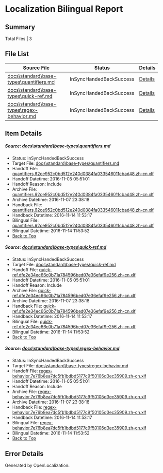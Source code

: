 # <a name='report-top'></a> Localization Bilingual Report

## Summary
 Total Files | 3

## File List
 Source File | Status | Details 
 ----------- | ------ | ------- 
 [docs\standard\base-types\quantifiers.md](https://github.com/dotnet/docs/blob/b20713600d7c3ddc31be5885733a1e8910ede8c6/docs/standard/base-types/quantifiers.md) | InSyncHandedBackSuccess | [Details](#016ee9a4f05fdf36982c5b369780526296b53a7d426)
 [docs\standard\base-types\quick-ref.md](https://github.com/dotnet/docs/blob/b20713600d7c3ddc31be5885733a1e8910ede8c6/docs/standard/base-types/quick-ref.md) | InSyncHandedBackSuccess | [Details](#ff1eef78985f9b5b428f3b696fb267b59f3cb283427)
 [docs\standard\base-types\regex-behavior.md](https://github.com/dotnet/docs/blob/b20713600d7c3ddc31be5885733a1e8910ede8c6/docs/standard/base-types/regex-behavior.md) | InSyncHandedBackSuccess | [Details](#b217b59874ceafbb0e5e410878cc434974c5a863428)

## Item Details
##### <a name='016ee9a4f05fdf36982c5b369780526296b53a7d426'></a> Source: [docs\standard\base-types\quantifiers.md](https://github.com/dotnet/docs/blob/b20713600d7c3ddc31be5885733a1e8910ede8c6/docs/standard/base-types/quantifiers.md)
* Status: InSyncHandedBackSuccess
* Target File: [docs\standard\base-types\quantifiers.md](https://github.com/dotnet/docs.zh-cn/blob/6a59cc9087305fa7d23c30cd969dc7e7d47c9669/docs/standard/base-types/quantifiers.md)
* Handoff File: [quantifiers.62ce952c0bd512e240d0384fa033546011cbad48.zh-cn.xlf](https://github.com/dotnet/docs.handoff/blob/867858792973a234d621c01b21bb7c9b009d4de3/ol-handoff/dotnet/docs.zh-cn/master/ht-p2/quantifiers.62ce952c0bd512e240d0384fa033546011cbad48.zh-cn.xlf)
* Handoff Datetime: 2016-11-05 05:51:01
* Handoff Reason: Include
* Archive File: [quantifiers.62ce952c0bd512e240d0384fa033546011cbad48.zh-cn.xlf](https://github.com/dotnet/docs.handoff/blob/76a2d610d4563ad2a26c66f416bf0b04a5bc7fdf/ol-archive/dotnet/docs.zh-cn/master/ht-p2/quantifiers.62ce952c0bd512e240d0384fa033546011cbad48.zh-cn.xlf)
* Archive Datetime: 2016-11-07 23:38:18
* Handback File: [quantifiers.62ce952c0bd512e240d0384fa033546011cbad48.zh-cn.xlf](https://github.com/dotnet/docs.handback/blob/969d2578bd54ee22a2db8926d7bd5edf85b6b842/ol-handback/dotnet/docs.zh-cn/master/ht-p2/quantifiers.62ce952c0bd512e240d0384fa033546011cbad48.zh-cn.xlf)
* Handback Datetime: 2016-11-14 11:53:17
* Bilingual File: [quantifiers.62ce952c0bd512e240d0384fa033546011cbad48.zh-cn.xlf](https://github.com/dotnet/docs.handback/blob/969d2578bd54ee22a2db8926d7bd5edf85b6b842/ol-handback/dotnet/docs.zh-cn/master/ht-p2/quantifiers.62ce952c0bd512e240d0384fa033546011cbad48.zh-cn.xlf)
* Bilingual Datetime: 2016-11-14 11:53:52
* [Back to Top](#report-top)

##### <a name='ff1eef78985f9b5b428f3b696fb267b59f3cb283427'></a> Source: [docs\standard\base-types\quick-ref.md](https://github.com/dotnet/docs/blob/b20713600d7c3ddc31be5885733a1e8910ede8c6/docs/standard/base-types/quick-ref.md)
* Status: InSyncHandedBackSuccess
* Target File: [docs\standard\base-types\quick-ref.md](https://github.com/dotnet/docs.zh-cn/blob/6a59cc9087305fa7d23c30cd969dc7e7d47c9669/docs/standard/base-types/quick-ref.md)
* Handoff File: [quick-ref.dfe2e34ec66c0b71a784596bed07e36efaf9e256.zh-cn.xlf](https://github.com/dotnet/docs.handoff/blob/867858792973a234d621c01b21bb7c9b009d4de3/ol-handoff/dotnet/docs.zh-cn/master/ht-p2/quick-ref.dfe2e34ec66c0b71a784596bed07e36efaf9e256.zh-cn.xlf)
* Handoff Datetime: 2016-11-05 05:51:01
* Handoff Reason: Include
* Archive File: [quick-ref.dfe2e34ec66c0b71a784596bed07e36efaf9e256.zh-cn.xlf](https://github.com/dotnet/docs.handoff/blob/76a2d610d4563ad2a26c66f416bf0b04a5bc7fdf/ol-archive/dotnet/docs.zh-cn/master/ht-p2/quick-ref.dfe2e34ec66c0b71a784596bed07e36efaf9e256.zh-cn.xlf)
* Archive Datetime: 2016-11-07 23:38:18
* Handback File: [quick-ref.dfe2e34ec66c0b71a784596bed07e36efaf9e256.zh-cn.xlf](https://github.com/dotnet/docs.handback/blob/969d2578bd54ee22a2db8926d7bd5edf85b6b842/ol-handback/dotnet/docs.zh-cn/master/ht-p2/quick-ref.dfe2e34ec66c0b71a784596bed07e36efaf9e256.zh-cn.xlf)
* Handback Datetime: 2016-11-14 11:53:17
* Bilingual File: [quick-ref.dfe2e34ec66c0b71a784596bed07e36efaf9e256.zh-cn.xlf](https://github.com/dotnet/docs.handback/blob/969d2578bd54ee22a2db8926d7bd5edf85b6b842/ol-handback/dotnet/docs.zh-cn/master/ht-p2/quick-ref.dfe2e34ec66c0b71a784596bed07e36efaf9e256.zh-cn.xlf)
* Bilingual Datetime: 2016-11-14 11:53:52
* [Back to Top](#report-top)

##### <a name='b217b59874ceafbb0e5e410878cc434974c5a863428'></a> Source: [docs\standard\base-types\regex-behavior.md](https://github.com/dotnet/docs/blob/b20713600d7c3ddc31be5885733a1e8910ede8c6/docs/standard/base-types/regex-behavior.md)
* Status: InSyncHandedBackSuccess
* Target File: [docs\standard\base-types\regex-behavior.md](https://github.com/dotnet/docs.zh-cn/blob/6a59cc9087305fa7d23c30cd969dc7e7d47c9669/docs/standard/base-types/regex-behavior.md)
* Handoff File: [regex-behavior.7e76b8ea7dc5fb1bdbd5177c9f50105d3ec35909.zh-cn.xlf](https://github.com/dotnet/docs.handoff/blob/867858792973a234d621c01b21bb7c9b009d4de3/ol-handoff/dotnet/docs.zh-cn/master/ht-p2/regex-behavior.7e76b8ea7dc5fb1bdbd5177c9f50105d3ec35909.zh-cn.xlf)
* Handoff Datetime: 2016-11-05 05:51:01
* Handoff Reason: Include
* Archive File: [regex-behavior.7e76b8ea7dc5fb1bdbd5177c9f50105d3ec35909.zh-cn.xlf](https://github.com/dotnet/docs.handoff/blob/76a2d610d4563ad2a26c66f416bf0b04a5bc7fdf/ol-archive/dotnet/docs.zh-cn/master/ht-p2/regex-behavior.7e76b8ea7dc5fb1bdbd5177c9f50105d3ec35909.zh-cn.xlf)
* Archive Datetime: 2016-11-07 23:38:18
* Handback File: [regex-behavior.7e76b8ea7dc5fb1bdbd5177c9f50105d3ec35909.zh-cn.xlf](https://github.com/dotnet/docs.handback/blob/969d2578bd54ee22a2db8926d7bd5edf85b6b842/ol-handback/dotnet/docs.zh-cn/master/ht-p2/regex-behavior.7e76b8ea7dc5fb1bdbd5177c9f50105d3ec35909.zh-cn.xlf)
* Handback Datetime: 2016-11-14 11:53:17
* Bilingual File: [regex-behavior.7e76b8ea7dc5fb1bdbd5177c9f50105d3ec35909.zh-cn.xlf](https://github.com/dotnet/docs.handback/blob/969d2578bd54ee22a2db8926d7bd5edf85b6b842/ol-handback/dotnet/docs.zh-cn/master/ht-p2/regex-behavior.7e76b8ea7dc5fb1bdbd5177c9f50105d3ec35909.zh-cn.xlf)
* Bilingual Datetime: 2016-11-14 11:53:52
* [Back to Top](#report-top)


## Error Details

Generated by OpenLocalization.
